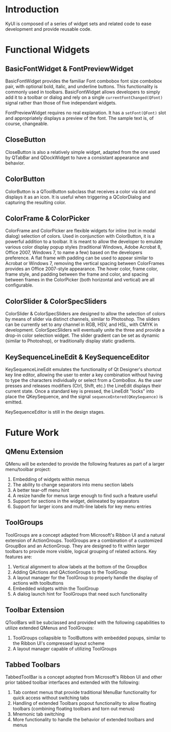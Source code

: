 # Introduction #

KyUI is composed of a series of widget sets and related code to ease development and provide reusable code.

# Functional Widgets #

## BasicFontWidget & FontPreviewWidget ##

BasicFontWidget provides the familiar Font combobox font size combobox pair, with optional bold, italic, and underline buttons. This functionality is commonly used in toolbars. BasicFontWidget allows developers to simply add it to a toolbar or dialog and rely on a single `currentFontChanged(QFont)` signal rather than those of five independant widgets.

FontPreviewWidget requires no real explanation. It has a `setFont(QFont)` slot and appropriately displays a preview of the font. The sample text is, of course, changeable.

## CloseButton ##

CloseButton is also a relatively simple widget, adapted from the one used by QTabBar and QDockWidget to have a consistant appearance and behavior.

## ColorButton ##

ColorButton is a QToolButton subclass that receives a color via slot and displays it as an icon. It is useful when triggering a QColorDialog and capturing the resulting color.

## ColorFrame & ColorPicker ##

ColorFrame and ColorPicker are flexible widgets for inline (not in modal dialog) selection of colors. Used in conjunction with ColorButton, it is a powerful addition to a toolbar. It is meant to allow the developer to emulate various color display popup styles (traditional Windows, Adobe Acrobat 8, Office 2007, Windows 7, to name a few) based on the developers preference. A flat frame with padding can be used to appear similar to Acrobat or Windows 7, removing the vertical spacing between ColorFrames provides an Office 2007-style appearance. The hover color, frame color, frame style, and padding between the frame and color, and spacing between frames in the ColorPicker (both horizontal and vertical) are all configurable.

## ColorSlider & ColorSpecSliders ##

ColorSlider & ColorSpecSliders are designed to allow the selection of colors by means of slider via distinct channels, similar to Photoshop. The sliders can be currently set to any channel in RGB, HSV, and HSL, with CMYK in development. ColorSpecSliders will eventually unite the three and provide a drop-in color selection widget. The slider gradient can be set as dynamic (similar to Photoshop), or traditionally display static gradients.

## KeySequenceLineEdit & KeySequenceEditor ##

KeySequenceLineEdit emulates the functionality of Qt Designer's shortcut key line editor, allowing the user to enter a key combination without having to type the characters individually or select from a ComboBox. As the user presses and releases modifiers (Ctrl, Shift, etc.) the LineEdit displays their current state. Once a standard key is pressed, the LineEdit "locks" into place the QKeySequence, and the signal `sequenceEntered(QKeySequence)` is emitted.

KeySequenceEditor is still in the design stages.

# Future Work #

## QMenu Extension ##

QMenu will be extended to provide the following features as part of a larger menu/toolbar project:
  1. Embedding of widgets within menus
  1. The ability to change separators into menu section labels
  1. A better tear-off menu hint
  1. A resize handle for menus large enough to find such a feature useful
  1. Support for sections in the widget, delineated by separators
  1. Support for larger icons and multi-line labels for key menu entries

## ToolGroups ##

ToolGroups are a concept adapted from Microsoft's Ribbon UI and a natural extension of ActionGroups. ToolGroups are a combination of a customized GroupBox and an ActionGroup. They are designed to fit within larger toolbars to provide more visible, logical grouping of related actions. Key features are:
  1. Vertical alignment to allow labels at the bottom of the GroupBox
  1. Adding QActions and QActionGroups to the ToolGroup
  1. A layout manager for the ToolGroup to properly handle the display of actions with toolbuttons
  1. Embedded widgets within the ToolGroup
  1. A dialog launch hint for ToolGroups that need such functionality

## Toolbar Extension ##

QToolBars will be subclassed and provided with the following capabilities to utilize extended QMenus and ToolGroups:
  1. ToolGroups collapsible to ToolButtons with embedded popups, similar to the Ribbon UI's compressed layout scheme
  1. A layout manager capable of utilizing ToolGroups

## Tabbed Toolbars ##

TabbedToolBar is a concept adopted from Microsoft's Ribbon UI and other prior tabbed toolbar interfaces and extended with the following:
  1. Tab context menus that provide traditional MenuBar functionality for quick access without switching tabs
  1. Handling of extended Toolbars popout functionality to allow floating toolbars (combining floating toolbars and torn out menus)
  1. Mnemonic tab switching
  1. More functionality to handle the behavior of extended toolbars and menus